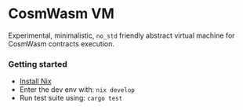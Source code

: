 # CosmWasm VM

Experimental, minimalistic, `no_std` friendly abstract virtual machine for CosmWasm contracts execution.

### Getting started

- [Install Nix](https://zero-to-nix.com/start/install)
- Enter the dev env with: `nix develop`
- Run test suite using: `cargo test`

